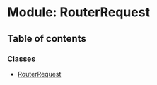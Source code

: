 # Module: RouterRequest

## Table of contents

### Classes

- [RouterRequest](../classes/routerrequest.routerrequest-1.md)
